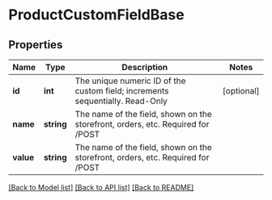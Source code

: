 # ProductCustomFieldBase

## Properties
Name | Type | Description | Notes
------------ | ------------- | ------------- | -------------
**id** | **int** | The unique numeric ID of the custom field; increments sequentially. Read-Only | [optional] 
**name** | **string** | The name of the field, shown on the storefront, orders, etc. Required for /POST | 
**value** | **string** | The name of the field, shown on the storefront, orders, etc. Required for /POST | 

[[Back to Model list]](../README.md#documentation-for-models) [[Back to API list]](../README.md#documentation-for-api-endpoints) [[Back to README]](../README.md)


